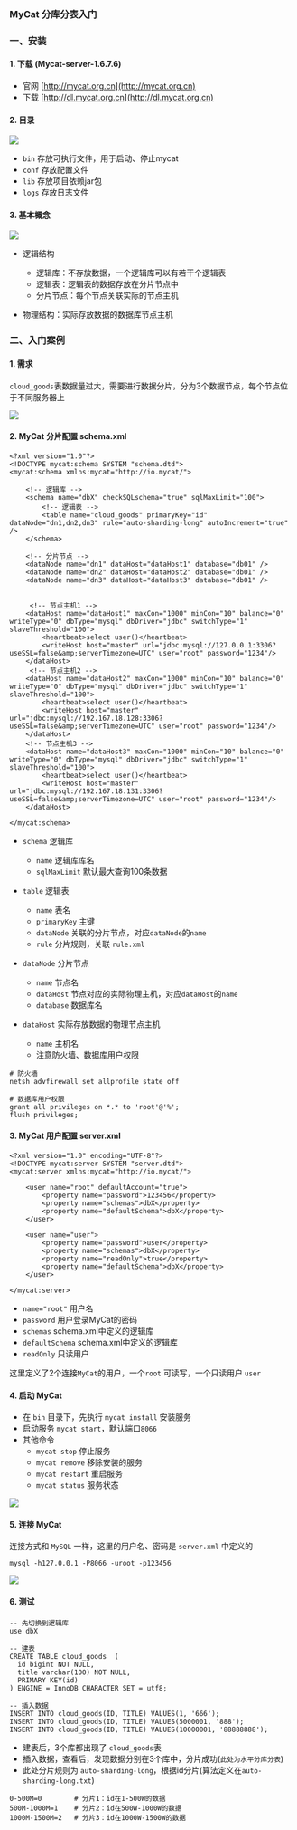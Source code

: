 ### MyCat 分库分表入门
### 一、安装
#### 1. 下载 (Mycat-server-1.6.7.6)
* 官网 [http://mycat.org.cn](http://mycat.org.cn) 
* 下载 [http://dl.mycat.org.cn](http://dl.mycat.org.cn)  


#### 2. 目录
![](https://fgq233.github.io/imgs/mysql/mycat1.png)
 
* `bin`  存放可执行文件，用于启动、停止mycat
* `conf` 存放配置文件
* `lib` 存放项目依赖jar包
* `logs` 存放日志文件


#### 3. 基本概念
![](https://fgq233.github.io/imgs/mysql/mycat2.png)

* 逻辑结构
  * 逻辑库：不存放数据，一个逻辑库可以有若干个逻辑表
  * 逻辑表：逻辑表的数据存放在分片节点中
  * 分片节点：每个节点关联实际的节点主机
  
* 物理结构：实际存放数据的数据库节点主机


### 二、入门案例
#### 1. 需求
`cloud_goods`表数据量过大，需要进行数据分片，分为3个数据节点，每个节点位于不同服务器上

![](https://fgq233.github.io/imgs/mysql/mycat3.png)


#### 2. MyCat 分片配置  schema.xml
```
<?xml version="1.0"?>
<!DOCTYPE mycat:schema SYSTEM "schema.dtd">
<mycat:schema xmlns:mycat="http://io.mycat/">
	
	<!-- 逻辑库 -->
	<schema name="dbX" checkSQLschema="true" sqlMaxLimit="100">
		<!-- 逻辑表 -->
		<table name="cloud_goods" primaryKey="id" dataNode="dn1,dn2,dn3" rule="auto-sharding-long" autoIncrement="true" />
	</schema>
	 
	<!-- 分片节点 -->
	<dataNode name="dn1" dataHost="dataHost1" database="db01" />
	<dataNode name="dn2" dataHost="dataHost2" database="db01" />
	<dataNode name="dn3" dataHost="dataHost3" database="db01" />
	 
	 
	 <!-- 节点主机1 -->
	<dataHost name="dataHost1" maxCon="1000" minCon="10" balance="0" writeType="0" dbType="mysql" dbDriver="jdbc" switchType="1"  slaveThreshold="100">
		<heartbeat>select user()</heartbeat>
		<writeHost host="master" url="jdbc:mysql://127.0.0.1:3306?useSSL=false&amp;serverTimezone=UTC" user="root" password="1234"/> 
	</dataHost>
	 <!-- 节点主机2 -->
	<dataHost name="dataHost2" maxCon="1000" minCon="10" balance="0" writeType="0" dbType="mysql" dbDriver="jdbc" switchType="1"  slaveThreshold="100">
		<heartbeat>select user()</heartbeat>
		<writeHost host="master" url="jdbc:mysql://192.167.18.128:3306?useSSL=false&amp;serverTimezone=UTC" user="root" password="1234"/> 
	</dataHost>
	<!-- 节点主机3 -->
	<dataHost name="dataHost3" maxCon="1000" minCon="10" balance="0" writeType="0" dbType="mysql" dbDriver="jdbc" switchType="1"  slaveThreshold="100">
		<heartbeat>select user()</heartbeat>
		<writeHost host="master" url="jdbc:mysql://192.167.18.131:3306?useSSL=false&amp;serverTimezone=UTC" user="root" password="1234"/> 
	</dataHost>
	
</mycat:schema>
```

* `schema` 逻辑库 
  * `name` 逻辑库库名 
  * `sqlMaxLimit` 默认最大查询100条数据
  
* `table` 逻辑表 
  * `name` 表名
  * `primaryKey` 主键
  * `dataNode` 关联的分片节点，对应`dataNode`的`name`
  * `rule` 分片规则，关联 `rule.xml`
  
* `dataNode` 分片节点 
  * `name` 节点名
  * `dataHost` 节点对应的实际物理主机，对应`dataHost`的`name`
  * `database` 数据库名
  
* `dataHost` 实际存放数据的物理节点主机
  * `name` 主机名
  * 注意防火墙、数据库用户权限 
   
```
# 防火墙
netsh advfirewall set allprofile state off 

# 数据库用户权限
grant all privileges on *.* to 'root'@'%';
flush privileges;   
```

#### 3. MyCat 用户配置  server.xml
```
<?xml version="1.0" encoding="UTF-8"?>
<!DOCTYPE mycat:server SYSTEM "server.dtd">
<mycat:server xmlns:mycat="http://io.mycat/">
    
	<user name="root" defaultAccount="true">
		<property name="password">123456</property>
		<property name="schemas">dbX</property>
		<property name="defaultSchema">dbX</property>
	</user>

	<user name="user">
		<property name="password">user</property>
		<property name="schemas">dbX</property>
		<property name="readOnly">true</property>
		<property name="defaultSchema">dbX</property>
	</user>

</mycat:server>
```

* `name="root"` 用户名
* `password` 用户登录MyCat的密码
* `schemas` schema.xml中定义的逻辑库
* `defaultSchema` schema.xml中定义的逻辑库
* `readOnly` 只读用户
  
这里定义了2个连接`MyCat`的用户，一个`root` 可读写，一个只读用户 `user`


#### 4. 启动 MyCat
* 在 `bin` 目录下，先执行 `mycat install` 安装服务
* 启动服务 `mycat start`，默认端口`8066`
* 其他命令
  * `mycat stop` 停止服务
  * `mycat remove` 移除安装的服务
  * `mycat restart` 重启服务
  * `mycat status` 服务状态

![](https://fgq233.github.io/imgs/mysql/mycat4.png)


#### 5. 连接 MyCat
连接方式和 `MySQL` 一样，这里的用户名、密码是 `server.xml` 中定义的

```
mysql -h127.0.0.1 -P8066 -uroot -p123456
```

![](https://fgq233.github.io/imgs/mysql/mycat5.png)


#### 6. 测试
```
-- 先切换到逻辑库
use dbX

-- 建表
CREATE TABLE cloud_goods  (
  id bigint NOT NULL,
  title varchar(100) NOT NULL,
  PRIMARY KEY(id) 
) ENGINE = InnoDB CHARACTER SET = utf8;

-- 插入数据
INSERT INTO cloud_goods(ID, TITLE) VALUES(1, '666');
INSERT INTO cloud_goods(ID, TITLE) VALUES(5000001, '888');
INSERT INTO cloud_goods(ID, TITLE) VALUES(10000001, '88888888');
```

* 建表后，3个库都出现了 `cloud_goods`表
* 插入数据，查看后，发现数据分别在3个库中，分片成功(`此处为水平分库分表`)
* 此处分片规则为 `auto-sharding-long`，根据id分片(算法定义在`auto-sharding-long.txt`)
    
```
0-500M=0        # 分片1：id在1-500W的数据
500M-1000M=1    # 分片2：id在500W-1000W的数据
1000M-1500M=2   # 分片3：id在1000W-1500W的数据
```